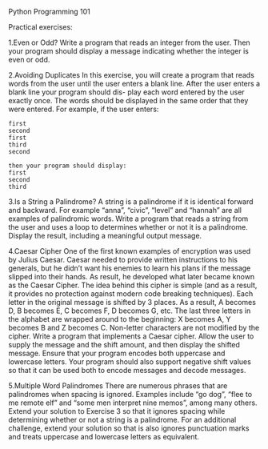 Python Programming 101

Practical exercises:

1.Even or Odd?
Write a program that reads an integer from the user. Then your program should
display a message indicating whether the integer is even or odd. 

2.Avoiding Duplicates
In this exercise, you will create a program that reads words from the user until the user enters a blank line. After the user enters a blank line your program should dis- play each word entered by the user exactly once. The words should be displayed in the same order that they were entered. For example, if the user enters:

```
first
second
first
third
second

then your program should display:
first
second
third
```

3.Is a String a Palindrome?
A string is a palindrome if it is identical forward and backward. For example “anna”, “civic”, “level” and “hannah” are all examples of palindromic words. Write a program that reads a string from the user and uses a loop to determines whether or not it is a palindrome. Display the result, including a meaningful output message.

4.Caesar Cipher
One of the first known examples of encryption was used by Julius Caesar. Caesar needed to provide written instructions to his generals, but he didn’t want his enemies to learn his plans if the message slipped into their hands. As result, he developed what later became known as the Caesar Cipher.
The idea behind this cipher is simple (and as a result, it provides no protection against modern code breaking techniques). Each letter in the original message is shifted by 3 places. As a result, A becomes D, B becomes E, C becomes F, D becomes G, etc. The last three letters in the alphabet are wrapped around to the beginning: X becomes A, Y becomes B and Z becomes C. Non-letter characters are not modified by the cipher.
Write a program that implements a Caesar cipher. Allow the user to supply the message and the shift amount, and then display the shifted message. Ensure that your program encodes both uppercase and lowercase letters. Your program should also support negative shift values so that it can be used both to encode messages and decode messages.

5.Multiple Word Palindromes
There are numerous phrases that are palindromes when spacing is ignored. Examples include “go dog”, “flee to me remote elf” and “some men interpret nine memos”, among many others. Extend your solution to Exercise 3 so that it ignores spacing while determining whether or not a string is a palindrome. For an additional challenge, extend your solution so that is also ignores punctuation marks and treats uppercase and lowercase letters as equivalent.





